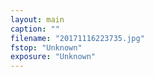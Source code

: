 ```yaml
---
layout: main
caption: ""
filename: "20171116223735.jpg"
fstop: "Unknown"
exposure: "Unknown"
---
```

